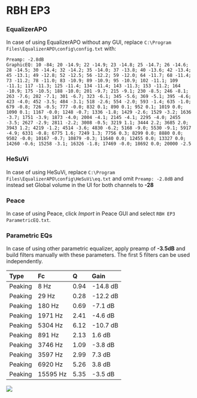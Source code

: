 # RBH EP3

### EqualizerAPO
In case of using EqualizerAPO without any GUI, replace `C:\Program Files\EqualizerAPO\config\config.txt`
with:
```
Preamp: -2.8dB
GraphicEQ: 10 -84; 20 -14.9; 22 -14.9; 23 -14.8; 25 -14.7; 26 -14.6; 28 -14.5; 30 -14.4; 32 -14.2; 35 -14.0; 37 -13.8; 40 -13.6; 42 -13.4; 45 -13.1; 49 -12.8; 52 -12.5; 56 -12.2; 59 -12.0; 64 -11.7; 68 -11.4; 73 -11.2; 78 -11.0; 83 -10.9; 89 -10.9; 95 -10.9; 102 -11.1; 109 -11.1; 117 -11.3; 125 -11.4; 134 -11.4; 143 -11.3; 153 -11.2; 164 -10.9; 175 -10.5; 188 -10.0; 201 -9.7; 215 -9.1; 230 -8.5; 246 -8.1; 263 -7.6; 282 -7.1; 301 -6.7; 323 -6.1; 345 -5.6; 369 -5.1; 395 -4.6; 423 -4.0; 452 -3.5; 484 -3.1; 518 -2.6; 554 -2.0; 593 -1.4; 635 -1.0; 679 -0.8; 726 -0.5; 777 -0.0; 832 0.1; 890 0.1; 952 0.1; 1019 0.0; 1090 0.1; 1167 -0.0; 1248 -0.7; 1336 -1.8; 1429 -2.6; 1529 -3.2; 1636 -3.7; 1751 -3.9; 1873 -4.0; 2004 -4.1; 2145 -4.1; 2295 -4.0; 2455 -3.5; 2627 -2.9; 2811 -2.2; 3008 -0.5; 3219 1.1; 3444 2.2; 3685 2.0; 3943 1.2; 4219 -1.2; 4514 -3.6; 4830 -6.2; 5168 -9.0; 5530 -9.1; 5917 -4.9; 6331 -0.8; 6775 1.6; 7249 1.3; 7756 0.3; 8299 0.0; 8880 0.0; 9502 -0.0; 10167 -0.7; 10879 -0.3; 11640 0.0; 12455 0.0; 13327 0.0; 14260 -0.6; 15258 -3.1; 16326 -1.8; 17469 -0.0; 18692 0.0; 20000 -2.5
```

### HeSuVi
In case of using HeSuVi, replace `C:\Program Files\EqualizerAPO\config\HeSuVi\eq.txt` and omit `Preamp:
-2.8dB` and instead set Global volume in the UI for both channels to **-28**

### Peace
In case of using Peace, click *Import* in Peace GUI and select `RBH EP3 ParametricEQ.txt`.

### Parametric EQs
In case of using other parametric equalizer, apply preamp of **-3.5dB** and build filters manually with
these parameters. The first 5 filters can be used independently.

| Type    | Fc       |    Q | Gain     |
|:--------|:---------|:-----|:---------|
| Peaking | 8 Hz     | 0.94 | -14.8 dB |
| Peaking | 29 Hz    | 0.28 | -12.2 dB |
| Peaking | 180 Hz   | 0.69 | -7.1 dB  |
| Peaking | 1971 Hz  | 2.41 | -4.6 dB  |
| Peaking | 5304 Hz  | 6.12 | -10.7 dB |
| Peaking | 891 Hz   | 2.13 | 1.6 dB   |
| Peaking | 3746 Hz  | 1.09 | -3.8 dB  |
| Peaking | 3597 Hz  | 2.99 | 7.3 dB   |
| Peaking | 6920 Hz  | 5.26 | 3.8 dB   |
| Peaking | 15595 Hz | 5.35 | -3.5 dB  |

![](https://raw.githubusercontent.com/jaakkopasanen/AutoEq/master/results/innerfidelity/sbaf-serious/RBH%20EP3/RBH%20EP3.png)